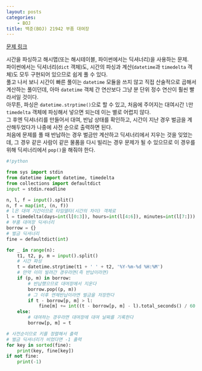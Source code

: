 ```yaml
---
layout: posts
categories:
    - BOJ
title: 백준(BOJ) 21942 부품 대여장
---
```


[문제 링크](https://www.acmicpc.net/problem/21942)

시간을 파싱하고 해시맵(또는 해시테이블, 파이썬에서는 딕셔너리)을 사용하는 문제.  
파이썬에서는 딕셔너리(`dict` 객체)도, 시간의 파싱과 계산(`datetime`과 `timedelta` 객체)도 모두 구현되어 있으므로 쉽게 풀 수 있다.  
풀고 나서 보니 시간이 빠른 풀이는 `datetime` 모듈을 쓰지 않고 직접 산술적으로 곱해서 계산하는 풀이던데, 아마 `datetime` 객체 간 연산보다 그냥 분 단위 정수 연산이 훨씬 빨라서일 것이다.  
아무튼, 파싱은 `datetime.strptime()`으로 할 수 있고, 처음에 주어지는 대여시간 `l`만 `timedelta` 객체에 파싱해서 넣으면 되는데 이는 별로 어렵지 않다.  
그 후엔 딕셔너리를 만들어서 대여, 반납 상태를 확인하고, 시간이 지난 경우 벌금을 계산해두었다가 나중에 사전 순으로 출력하면 된다.  
처음에 문제를 풀 때 반납하는 경우 벌금만 계산하고 딕셔너리에서 지우는 것을 잊었는데, 그 경우 같은 사람이 같은 물품을 다시 빌리는 경우 문제가 될 수 있으므로 이 경우를 위해 딕셔너리에서 `pop()`을 해줘야 한다.  


```python
#!python

from sys import stdin
from datetime import datetime, timedelta
from collections import defaultdict
input = stdin.readline

n, l, f = input().split()
n, f = map(int, (n, f))
# l은 대여 기간이므로 타임델타(시간의 차이) 객체로
l = timedelta(days=int(l[0:3]), hours=int(l[4:6]), minutes=int(l[7:]))
# 부품 대여장 딕셔너리
borrow = {}
# 벌금 딕셔너리
fine = defaultdict(int)

for _ in range(n):
    t1, t2, p, m = input().split()
    # 시간 파싱
    t = datetime.strptime(t1 + ' ' + t2, '%Y-%m-%d %H:%M')
    # 만약 이미 빌려간 경우라면(즉 반납이라면)
    if (p, m) in borrow:
        # 반납했으므로 대여장에서 지운다
        borrow.pop((p, m))
        # 그 이후 연체반납이라면 벌금을 저장한다
        if t - borrow[p, m] > l:
            fine[m] += int((t - borrow[p, m] - l).total_seconds() / 60 * f)
    else:
        # 대여하는 경우라면 대여장에 대여 날짜를 기록한다
        borrow[p, m] = t

# 사전순이므로 키를 정렬해서 출력
# 벌금 딕셔너리가 비었다면 -1 출력
for key in sorted(fine):
    print(key, fine[key])
if not fine:
    print(-1)
```
